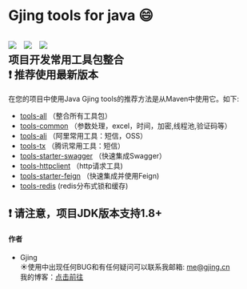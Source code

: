 # Gjing tools for java :smile:
![](https://img.shields.io/badge/version-1.4.3-green.svg) &nbsp; ![](https://img.shields.io/badge/author-Gjing-green.svg) &nbsp; ![](https://img.shields.io/badge/builder-success-green.svg)   
项目开发常用工具包整合   
:exclamation: **推荐使用最新版本**   
---
在您的项目中使用Java Gjing tools的推荐方法是从Maven中使用它。如下:
* <a href="https://github.com/archine/tools/tree/master/tools-all" title="整合包">tools-all</a> （整合所有工具包）
* <a href="https://github.com/archine/tools/tree/master/tools-common" title="公用组件包">tools-common</a> （参数处理，excel，时间，加密,线程池,验证码等）
* <a href="https://github.com/archine/tools/tree/master/tools-ali" title="阿里工具包">tools-ali</a> （阿里常用工具：短信，OSS）
* <a href="https://github.com/archine/tools/tree/master/tools-tx" title="腾讯工具包">tools-tx</a> （腾讯常用工具：短信）
* <a href="https://github.com/archine/tools/tree/master/tools-starter-swagger" title="swagger包">tools-starter-swagger</a> （快速集成Swagger）
* <a href="https://github.com/archine/tools/tree/master/tools-httpclient" title="http工具包">tools-httpclient</a> （http请求工具)   
* <a href="https://github.com/archine/tools/tree/master/tools-starter-feign" title="http工具包">tools-starter-feign</a> （快速集成并使用Feign)   
* <a href="https://github.com/archine/tools/tree/master/tools-redis" title="redis分布式锁和分布式缓存">tools-redis</a> (redis分布式锁和缓存)

:exclamation: 请注意，项目JDK版本支持1.8+
---
#### **作者**
* Gjing   
:sunny:使用中出现任何BUG和有任何疑问可以联系我邮箱: me@gjing.cn      
我的博客：[点击前往](https://yq.aliyun.com/users/ni2fxx5sipgvo?spm=a2c4e.11155435.allcontent.1.5f1e781c2lFtJy)
